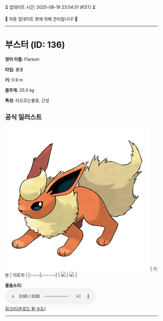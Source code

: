 
⏳ 업데이트 시간: 2025-08-19 23:54:51 (KST) ⏳

🤖 자동 업데이트 봇에 의해 관리됩니다! 🤖

---

# 부스터 (ID: 136)
**영어 이름:** Flareon

**타입:** 불꽃

**키:** 0.9 m

**몸무게:** 25.0 kg

**특성:** 타오르는불꽃, 근성

## 공식 일러스트
![](https://raw.githubusercontent.com/PokeAPI/sprites/master/sprites/pokemon/other/official-artwork/136.png)
| 기본 | 이로치 |
|:----:|:------:|
| <img src="http://play.pokemonshowdown.com/sprites/ani/flareon.gif" width="200"> | <img src="http://play.pokemonshowdown.com/sprites/ani-shiny/flareon.gif" width="200"> |

**울음소리:**<br><audio controls src="https://raw.githubusercontent.com/PokeAPI/cries/main/cries/pokemon/latest/136.ogg"></audio><br> [링크(다운로드 될 수도)](https://raw.githubusercontent.com/PokeAPI/cries/main/cries/pokemon/latest/136.ogg)


---
